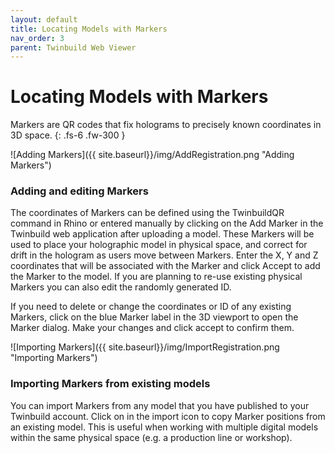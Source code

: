 ```yaml
---
layout: default
title: Locating Models with Markers
nav_order: 3
parent: Twinbuild Web Viewer
---
```


# Locating Models with Markers

Markers are QR codes that fix holograms to precisely known coordinates in 3D space.
{: .fs-6 .fw-300 }

![Adding Markers]({{ site.baseurl}}/img/AddRegistration.png "Adding Markers")

### Adding and editing Markers

The coordinates of Markers can be defined using the TwinbuildQR command in Rhino or entered manually by clicking on the Add Marker in the Twinbuild web application after uploading a model. These Markers will be used to place your holographic model in physical space, and correct for drift in the hologram as users move between Markers. Enter the X, Y and Z coordinates that will be associated with the Marker and click Accept to add the Marker to the model. If you are planning to re-use existing physical Markers you can also edit the randomly generated ID.

If you need to delete or change the coordinates or ID of any existing Markers, click on the blue Marker label in the 3D viewport to open the Marker dialog. Make your changes and click accept to confirm them.

![Importing Markers]({{ site.baseurl}}/img/ImportRegistration.png "Importing Markers")

### Importing Markers from existing models

You can import Markers from any model that you have published to your Twinbuild account. Click on in the import icon to copy Marker positions from an existing model. This is useful when working with multiple digital models within the same physical space (e.g. a production line or workshop).
